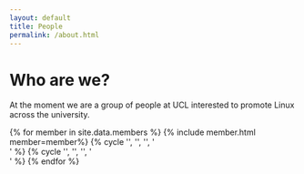 ```yaml
---
layout: default
title: People
permalink: /about.html
---
```


# Who are we?

At the moment we are a group of people at UCL interested to promote Linux across the university.

<div class="row-fluid">
{% for member in site.data.members %}
{% include member.html member=member%}
  {% cycle '', '', '', '</div>' %}
  {% cycle '', '', '', '<div class="row-fluid">' %}
{% endfor %}
</div>

